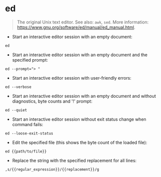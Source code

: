 # ed

> The original Unix text editor.
> See also: `awk`, `sed`.
> More information: <https://www.gnu.org/software/ed/manual/ed_manual.html>.

- Start an interactive editor session with an empty document:

`ed`

- Start an interactive editor session with an empty document and the specified prompt:

`ed --prompt="> "`

- Start an interactive editor session with user-friendly errors:

`ed --verbose`

- Start an interactive editor session with an empty document and without diagnostics, byte counts and '!' prompt:

`ed --quiet`

- Start an interactive editor session without exit status change when command fails:

`ed --loose-exit-status`

- Edit the specified file (this shows the byte count of the loaded file):

`ed {{path/to/file}}`

- Replace the string with the specified replacement for all lines:

`,s/{{regular_expression}}/{{replacement}}/g`

